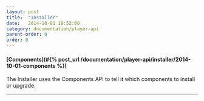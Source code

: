```yaml
---
layout: post
title:  "Installer"
date:   2014-10-01 10:52:00
category: documentation/player-api
parent-order: 0
order: 0
---
```


#### [Components](#{% post_url /documentation/player-api/installer/2014-10-01-components %})

The Installer uses the Components API to tell it which components to install or upgrade.

***
